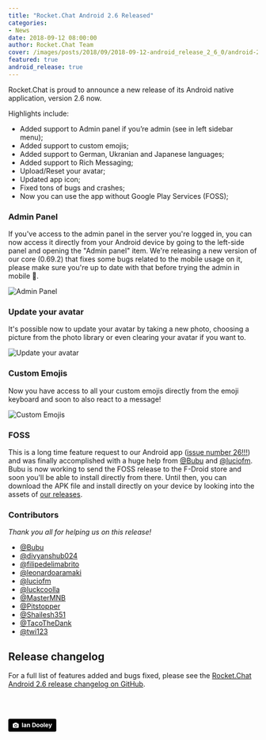 ```yaml
---
title: "Rocket.Chat Android 2.6 Released"
categories:
- News
date: 2018-09-12 08:00:00
author: Rocket.Chat Team
cover: /images/posts/2018/09/2018-09-12-android_release_2_6_0/android-2-6-test-cover.jpg
featured: true
android_release: true
---
```


Rocket.Chat is proud to announce a new release of its Android native application, version 2.6 now.

Highlights include:

- Added support to Admin panel if you’re admin (see in left sidebar menu);
- Added support to custom emojis;
- Added support to German, Ukranian and Japanese languages;
- Added support to Rich Messaging;
- Upload/Reset your avatar;
- Updated app icon;
- Fixed tons of bugs and crashes;
- Now you can use the app without Google Play Services (FOSS);

### Admin Panel

If you've access to the admin panel in the server you're logged in, you can now access it directly from your Android device by going to the left-side panel and opening the "Admin panel" item. We're releasing a new version of our core (0.69.2) that fixes some bugs related to the mobile usage on it, please make sure you're up to date with that before trying the admin in mobile 🙈.

![Admin Panel](https://user-images.githubusercontent.com/551004/45422705-63f9c480-b667-11e8-808a-c5c20d772950.png)

### Update your avatar

It's possible now to update your avatar by taking a new photo, choosing a picture from the photo library or even clearing your avatar if you want to.

![Update your avatar](https://user-images.githubusercontent.com/551004/45422698-5e9c7a00-b667-11e8-9360-e2add724f7b6.png)

### Custom Emojis

Now you have access to all your custom emojis directly from the emoji keyboard and soon to also react to a message!

![Custom Emojis](https://user-images.githubusercontent.com/551004/45422706-652af180-b667-11e8-9c9c-06d38df300c4.png)

### FOSS

This is a long time feature request to our Android app ([issue number 26!!!](https://github.com/RocketChat/Rocket.Chat.Android/issues/26)) and was finally accomplished with a huge help from [@Bubu](https://github.com/RocketChat/Rocket.Chat.Android/pull/1232) and [@luciofm](https://github.com/RocketChat/Rocket.Chat.Android/pull/1585). Bubu is now working to send the FOSS release to the F-Droid store and soon you'll be able to install directly from there. Until then, you can download the APK file and install directly on your device by looking into the assets of [our releases](https://github.com/RocketChat/Rocket.Chat.Android/releases/tag/v2.6.0).

### Contributors

_Thank you all for helping us on this release!_

* [@Bubu](https://github.com/Bubu)
* [@divyanshub024](https://github.com/divyanshub024)
* [@filipedelimabrito](https://github.com/filipedelimabrito)
* [@leonardoaramaki](https://github.com/leonardoaramaki)
* [@luciofm](https://github.com/luciofm)
* [@luckcoolla](https://github.com/luckcoolla)
* [@MasterMNB](https://github.com/MasterMNB)
* [@Pitstopper](https://github.com/Pitstopper)
* [@Shailesh351](https://github.com/Shailesh351)
* [@TacoTheDank](https://github.com/TacoTheDank)
* [@twi123](https://github.com/twi123)

## Release changelog

For a full list of features added and bugs fixed, please see the [Rocket.Chat Android 2.6 release changelog on GitHub](https://github.com/RocketChat/Rocket.Chat.Android/releases/tag/v2.6.0).

<br/>
<br/>

<a style="background-color:black;color:white;text-decoration:none;padding:4px 6px;font-family:-apple-system, BlinkMacSystemFont, &quot;San Francisco&quot;, &quot;Helvetica Neue&quot;, Helvetica, Ubuntu, Roboto, Noto, &quot;Segoe UI&quot;, Arial, sans-serif;font-size:12px;font-weight:bold;line-height:1.2;display:inline-block;border-radius:3px" href="https://unsplash.com/@nativemello?utm_medium=referral&amp;utm_campaign=photographer-credit&amp;utm_content=creditBadge" target="_blank" rel="noopener noreferrer" title="Download free do whatever you want high-resolution photos from ian dooley"><span style="display:inline-block;padding:2px 3px"><svg xmlns="http://www.w3.org/2000/svg" style="height:12px;width:auto;position:relative;vertical-align:middle;top:-1px;fill:white" viewBox="0 0 32 32"><title>unsplash-logo</title><path d="M20.8 18.1c0 2.7-2.2 4.8-4.8 4.8s-4.8-2.1-4.8-4.8c0-2.7 2.2-4.8 4.8-4.8 2.7.1 4.8 2.2 4.8 4.8zm11.2-7.4v14.9c0 2.3-1.9 4.3-4.3 4.3h-23.4c-2.4 0-4.3-1.9-4.3-4.3v-15c0-2.3 1.9-4.3 4.3-4.3h3.7l.8-2.3c.4-1.1 1.7-2 2.9-2h8.6c1.2 0 2.5.9 2.9 2l.8 2.4h3.7c2.4 0 4.3 1.9 4.3 4.3zm-8.6 7.5c0-4.1-3.3-7.5-7.5-7.5-4.1 0-7.5 3.4-7.5 7.5s3.3 7.5 7.5 7.5c4.2-.1 7.5-3.4 7.5-7.5z"></path></svg></span><span style="display:inline-block;padding:2px 3px;">Ian Dooley</span></a>
